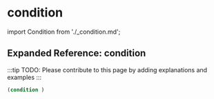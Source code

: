 # condition

import Condition from './_condition.md';

<Condition />

## Expanded Reference: condition

:::tip
TODO: Please contribute to this page by adding explanations and examples
:::

```lisp
(condition )
```
